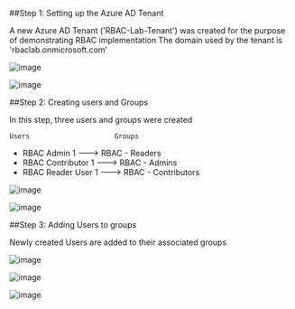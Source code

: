 ##Step 1: Setting up the Azure AD Tenant

A new Azure AD Tenant ('RBAC-Lab-Tenant') was created for the purpose of demonstrating RBAC implementation
The domain used by the tenant is 'rbaclab.onmicrosoft.com'


![image](https://github.com/user-attachments/assets/c36ebf44-6f89-4d64-8653-540e2ab5ccf1)

![image](https://github.com/user-attachments/assets/738bada9-0fcb-43fc-b22e-773f31f6bd3b)



##Step 2: Creating users and Groups

In this step, three users and groups were created

    Users                     Groups 

- RBAC Admin 1     --->  RBAC - Readers
- RBAC Contributor 1 --->  RBAC - Admins 
- RBAC Reader User 1 ---> RBAC - Contributors 

![image](https://github.com/user-attachments/assets/8716ad75-d6dd-415b-8791-78595d8d0494)

![image](https://github.com/user-attachments/assets/2455a61e-f2d8-4bbc-8ab7-cc3d88a0878b)


##Step 3: Adding Users to groups

Newly created Users are added to their associated groups

![image](https://github.com/user-attachments/assets/b5bf8ef8-d562-437e-833e-4fdf0b77b03c)

![image](https://github.com/user-attachments/assets/d247d83d-ee3e-44d6-b1b2-c50a8289d616)

![image](https://github.com/user-attachments/assets/ee30ff46-0f3d-4fbe-8724-547b1d3245a0)
